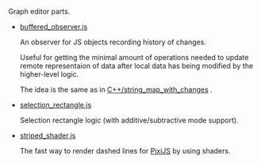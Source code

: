 Graph editor parts.

- [buffered_observer.js](buffered_observer.js)

  An observer for JS objects recording history of changes.

  Useful for getting the minimal amount of operations needed to update remote representaion of data after local data has being modified by the higher-level logic.

  The idea is the same as in [C++/string_map_with_changes](../../C++/string_map_with_changes) .
  
- [selection_rectangle.js](selection_rectangle.js)

  Selection rectangle logic (with additive/subtractive mode support).
  
- [striped_shader.js](striped_shader.js)

  The fast way to render dashed lines for [PixiJS](https://github.com/pixijs/pixijs) by using shaders.
